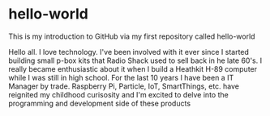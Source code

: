 # hello-world
This is my introduction to GitHub via my first repository called hello-world

Hello all. I love technology. I've been involved with it ever since I started building small p-box kits that Radio Shack used to sell back in he late 60's. I really became enthusiastic about it when I build a Heathkit H-89 computer while I was still in high school. For the last 10 years I have been a IT Manager by trade. Raspberry Pi, Particle, IoT, SmartThings, etc. have reignited my childhood curisosity and I'm excited to delve into the programming and development side of these products
